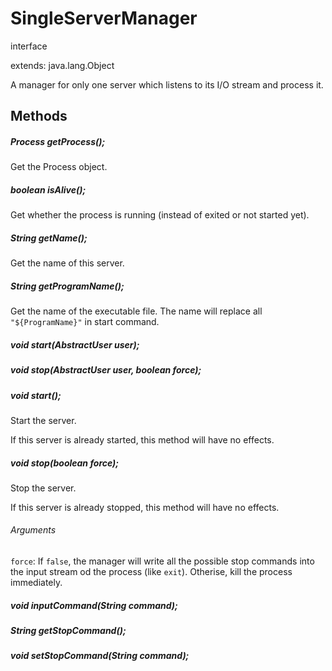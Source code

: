 # SingleServerManager

interface

extends: java.lang.Object

A manager for only one server which listens to its I/O stream and process it.

## Methods

##### Process getProcess();
Get the Process object.
##### boolean isAlive();
Get whether the process is running (instead of exited or not started yet).
##### String getName();
Get the name of this server.
##### String getProgramName();
Get the name of the executable file.
The name will replace all `"${ProgramName}"` in start command.
##### void start(AbstractUser user);
##### void stop(AbstractUser user, boolean force);
##### void start();

Start the server.

If this server is already started, this method will have no effects.

##### void stop(boolean force);

Stop the server.

If this server is already stopped, this method will have no effects.

###### Arguments

`force`: If `false`, the manager will write all the possible stop commands into the input stream od the process (like `exit`). Otherise, kill the process immediately.

##### void inputCommand(String command);
##### String getStopCommand();
##### void setStopCommand(String command);
